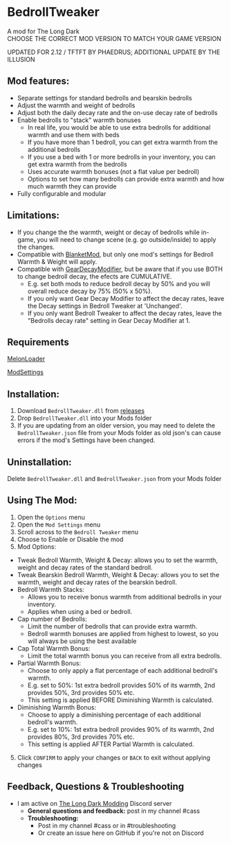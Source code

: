 # BedrollTweaker
A mod for The Long Dark    
CHOOSE THE CORRECT MOD VERSION TO MATCH YOUR GAME VERSION      

UPDATED FOR 2.12 / TFTFT BY PHAEDRUS; ADDITIONAL UPDATE BY THE ILLUSION      

## Mod features:
  * Separate settings for standard bedrolls and bearskin bedrolls
  * Adjust the warmth and weight of bedrolls
  * Adjust both the daily decay rate and the on-use decay rate of bedrolls
  * Enable bedrolls to "stack" warmth bonuses
      * In real life, you would be able to use extra bedrolls for additional warmth and use them with beds
      * If you have more than 1 bedroll, you can get extra warmth from the additional bedrolls
      * If you use a bed with 1 or more bedrolls in your inventory, you can get extra warmth from the bedrolls
      * Uses accurate warmth bonuses (not a flat value per bedroll)
      * Options to set how many bedrolls can provide extra warmth and how much warmth they can provide
  * Fully configurable and modular

  ## Limitations:
  * If you change the the warmth, weight or decay of bedrolls while in-game, you will need to change scene (e.g. go outside/inside) to apply the changes.
  * Compatible with [BlanketMod](https://github.com/ds5678/BlanketMod), but only one mod's settings for Bedroll Warmth & Weight will apply.
  * Compatible with [GearDecayModifier](https://github.com/Xpazeman/tld-gear-decay-modifier), but be aware that if you use BOTH to change bedroll decay, the efects are CUMULATIVE. 
      * E.g. set both mods to reduce bedroll decay by 50% and you will overall reduce decay by 75% (50% x 50%). 
      * If you only want Gear Decay Modifier to affect the decay rates, leave the Decay settings in Bedroll Tweaker at 'Unchanged'.
      * If you only want Bedroll Tweaker to affect the decay rates, leave the "Bedrolls decay rate" setting in Gear Decay Modifier at 1.

## Requirements
[MelonLoader](https://github.com/HerpDerpinstine/MelonLoader/releases/latest/download/MelonLoader.Installer.exe)

[ModSettings](https://github.com/zeobviouslyfakeacc/ModSettings/releases)

## Installation:
1. Download ```BedrollTweaker.dll``` from [releases](https://github.com/GruffCassquatch/BedrollTweaker/releases)
2. Drop ```BedrollTweaker.dll``` into your Mods folder
3. If you are updating from an older version, you may need to delete the ```BedrollTweaker.json``` file from your Mods folder as old json's can cause errors if the mod's Settings have been changed.

## Uninstallation:
Delete ```BedrollTweaker.dll``` and ```BedrollTweaker.json``` from your Mods folder

## Using The Mod:
1. Open the ```Options``` menu
2. Open the ```Mod Settings``` menu
3. Scroll across to the ```Bedroll Tweaker``` menu
4. Choose to Enable or Disable the mod
5. Mod Options:
  * Tweak Bedroll Warmth, Weight & Decay: allows you to set the warmth, weight and decay rates of the standard bedroll.
  * Tweak Bearskin Bedroll Warmth, Weight & Decay: allows you to set the warmth, weight and decay rates of the bearskin bedroll.
  * Bedroll Warmth Stacks:
	* Allows you to receive bonus warmth from additional bedrolls in your inventory. 
	* Applies when using a bed or bedroll.
  * Cap number of Bedrolls:
	* Limit the number of bedrolls that can provide extra warmth.
	* Bedroll warmth bonuses are applied from highest to lowest, so you will always be using the best available
  * Cap Total Warmth Bonus:
	* Limit the total warmth bonus you can receive from all extra bedrolls.
  * Partial Warmth Bonus:
	* Choose to only apply a flat percentage of each additional bedroll's warmth.
	* E.g. set to 50%:  1st extra bedroll provides 50% of its warmth, 2nd provides 50%, 3rd provides 50% etc.
	* This setting is applied BEFORE Diminishing Warmth is calculated.
  * Diminishing Warmth Bonus:
	* Choose to apply a diminishing percentage of each additional bedroll's warmth.
	* E.g. set to 10%: 1st extra bedroll provides 90% of its warmth, 2nd provides 80%, 3rd provides 70% etc.
	* This setting is applied AFTER Partial Warmth is calculated.    
5. Click ```CONFIRM``` to apply your changes or ```BACK``` to exit without applying changes

## Feedback, Questions & Troubleshooting
* I am active on [The Long Dark Modding](https://discord.gg/QvFE7VV4WZ) Discord server
	* **General questions and feedback:** post in my channel #cass
	* **Troubleshooting:** 
		* Post in my channel #cass or in #troubleshooting 
		* Or create an issue here on GitHub if you're not on Discord
